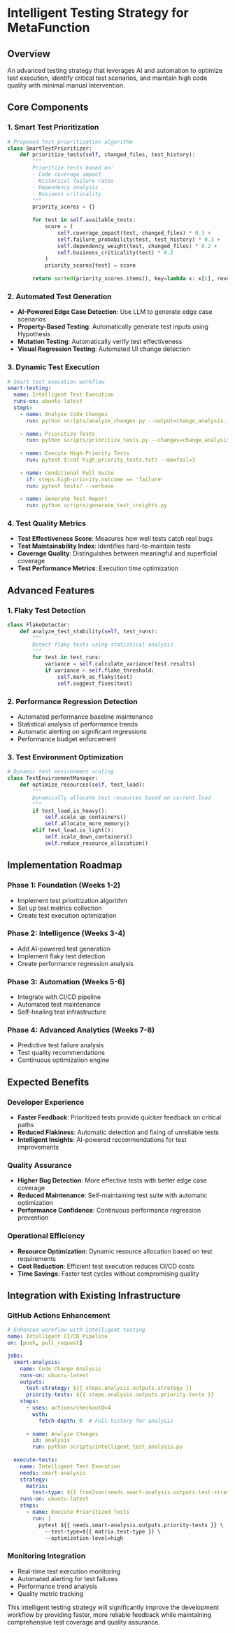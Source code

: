 # Intelligent Testing Strategy for MetaFunction

## Overview
An advanced testing strategy that leverages AI and automation to optimize test execution, identify critical test scenarios, and maintain high code quality with minimal manual intervention.

## Core Components

### 1. **Smart Test Prioritization**
```python
# Proposed test prioritization algorithm
class SmartTestPrioritizer:
    def prioritize_tests(self, changed_files, test_history):
        """
        Prioritize tests based on:
        - Code coverage impact
        - Historical failure rates
        - Dependency analysis
        - Business criticality
        """
        priority_scores = {}
        
        for test in self.available_tests:
            score = (
                self.coverage_impact(test, changed_files) * 0.3 +
                self.failure_probability(test, test_history) * 0.3 +
                self.dependency_weight(test, changed_files) * 0.2 +
                self.business_criticality(test) * 0.2
            )
            priority_scores[test] = score
        
        return sorted(priority_scores.items(), key=lambda x: x[1], reverse=True)
```

### 2. **Automated Test Generation**
- **AI-Powered Edge Case Detection**: Use LLM to generate edge case scenarios
- **Property-Based Testing**: Automatically generate test inputs using Hypothesis
- **Mutation Testing**: Automatically verify test effectiveness
- **Visual Regression Testing**: Automated UI change detection

### 3. **Dynamic Test Execution**
```yaml
# Smart test execution workflow
smart-testing:
  name: Intelligent Test Execution
  runs-on: ubuntu-latest
  steps:
    - name: Analyze Code Changes
      run: python scripts/analyze_changes.py --output=change_analysis.json
    
    - name: Prioritize Tests
      run: python scripts/prioritize_tests.py --changes=change_analysis.json
    
    - name: Execute High-Priority Tests
      run: pytest $(cat high_priority_tests.txt) --maxfail=3
    
    - name: Conditional Full Suite
      if: steps.high-priority.outcome == 'failure'
      run: pytest tests/ --verbose
    
    - name: Generate Test Report
      run: python scripts/generate_test_insights.py
```

### 4. **Test Quality Metrics**
- **Test Effectiveness Score**: Measures how well tests catch real bugs
- **Test Maintainability Index**: Identifies hard-to-maintain tests
- **Coverage Quality**: Distinguishes between meaningful and superficial coverage
- **Test Performance Metrics**: Execution time optimization

## Advanced Features

### 1. **Flaky Test Detection**
```python
class FlakeDetector:
    def analyze_test_stability(self, test_runs):
        """
        Detect flaky tests using statistical analysis
        """
        for test in test_runs:
            variance = self.calculate_variance(test.results)
            if variance > self.flake_threshold:
                self.mark_as_flaky(test)
                self.suggest_fixes(test)
```

### 2. **Performance Regression Detection**
- Automated performance baseline maintenance
- Statistical analysis of performance trends
- Automatic alerting on significant regressions
- Performance budget enforcement

### 3. **Test Environment Optimization**
```python
# Dynamic test environment scaling
class TestEnvironmentManager:
    def optimize_resources(self, test_load):
        """
        Dynamically allocate test resources based on current load
        """
        if test_load.is_heavy():
            self.scale_up_containers()
            self.allocate_more_memory()
        elif test_load.is_light():
            self.scale_down_containers()
            self.reduce_resource_allocation()
```

## Implementation Roadmap

### Phase 1: Foundation (Weeks 1-2)
- Implement test prioritization algorithm
- Set up test metrics collection
- Create test execution optimization

### Phase 2: Intelligence (Weeks 3-4)
- Add AI-powered test generation
- Implement flaky test detection
- Create performance regression analysis

### Phase 3: Automation (Weeks 5-6)
- Integrate with CI/CD pipeline
- Automated test maintenance
- Self-healing test infrastructure

### Phase 4: Advanced Analytics (Weeks 7-8)
- Predictive test failure analysis
- Test quality recommendations
- Continuous optimization engine

## Expected Benefits

### Developer Experience
- **Faster Feedback**: Prioritized tests provide quicker feedback on critical paths
- **Reduced Flakiness**: Automatic detection and fixing of unreliable tests
- **Intelligent Insights**: AI-powered recommendations for test improvements

### Quality Assurance
- **Higher Bug Detection**: More effective tests with better edge case coverage
- **Reduced Maintenance**: Self-maintaining test suite with automatic optimization
- **Performance Confidence**: Continuous performance regression prevention

### Operational Efficiency
- **Resource Optimization**: Dynamic resource allocation based on test requirements
- **Cost Reduction**: Efficient test execution reduces CI/CD costs
- **Time Savings**: Faster test cycles without compromising quality

## Integration with Existing Infrastructure

### GitHub Actions Enhancement
```yaml
# Enhanced workflow with intelligent testing
name: Intelligent CI/CD Pipeline
on: [push, pull_request]

jobs:
  smart-analysis:
    name: Code Change Analysis
    runs-on: ubuntu-latest
    outputs:
      test-strategy: ${{ steps.analysis.outputs.strategy }}
      priority-tests: ${{ steps.analysis.outputs.priority-tests }}
    steps:
      - uses: actions/checkout@v4
        with:
          fetch-depth: 0  # Full history for analysis
      
      - name: Analyze Changes
        id: analysis
        run: python scripts/intelligent_test_analysis.py
  
  execute-tests:
    name: Intelligent Test Execution
    needs: smart-analysis
    strategy:
      matrix:
        test-type: ${{ fromJson(needs.smart-analysis.outputs.test-strategy) }}
    runs-on: ubuntu-latest
    steps:
      - name: Execute Prioritized Tests
        run: |
          pytest ${{ needs.smart-analysis.outputs.priority-tests }} \
            --test-type=${{ matrix.test-type }} \
            --optimization-level=high
```

### Monitoring Integration
- Real-time test execution monitoring
- Automated alerting for test failures
- Performance trend analysis
- Quality metric tracking

This intelligent testing strategy will significantly improve the development workflow by providing faster, more reliable feedback while maintaining comprehensive test coverage and quality assurance.
